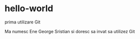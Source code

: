 # hello-world
prima utilizare Git

Ma numesc Ene George Sristian si doresc sa invat sa utilizez Git
